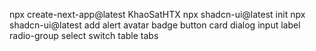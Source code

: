 npx create-next-app@latest KhaoSatHTX
npx shadcn-ui@latest init
npx shadcn-ui@latest add alert avatar badge button card dialog input label radio-group select switch table tabs
